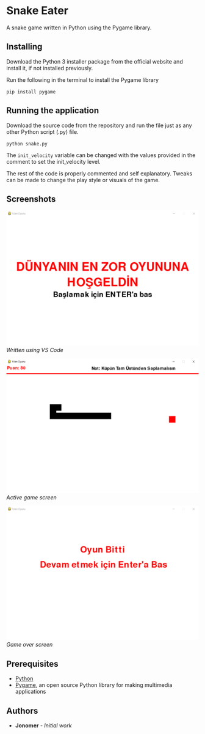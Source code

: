 # Snake Eater
A snake game written in Python using the Pygame library.


## Installing
Download the Python 3 installer package from the official website and install it, if not installed previously.

Run the following in the terminal to install the Pygame library
```
pip install pygame
```


## Running the application
Download the source code from the repository and run the file just as any other Python script (.py) file.
```
python snake.py
```

The `init_velocity` variable can be changed with the values provided in the comment to set the init_velocity level.

The rest of the code is properly commented and self explanatory. Tweaks can be made to change the play style or visuals of the game.


## Screenshots

![1](https://raw.githubusercontent.com/Jonomer/Snake-Game/refs/heads/main/start.png)
*Written using VS Code*

![2](https://raw.githubusercontent.com/Jonomer/Snake-Game/refs/heads/main/game.png)
*Active game screen*

![3](https://raw.githubusercontent.com/Jonomer/Snake-Game/refs/heads/main/end.png)
*Game over screen*

## Prerequisites
* [Python](https://www.python.org)
* [Pygame](https://www.pygame.org/wiki/GettingStarted), an open source Python library for making multimedia applications


## Authors

* **Jonomer** - *Initial work*
